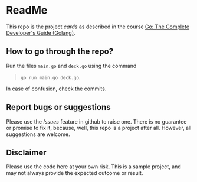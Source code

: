 # ReadMe
This repo is the project *cards* as described in the course  [Go: The Complete Developer's Guide (Golang)](https://udemy.com/course/go-the-complete-developers-guide/). 


## How to go through the repo?
Run the files `main.go` and `deck.go` using the command 
> `go run main.go deck.go`.   

In case of confusion, check the commits. 

## Report bugs or suggestions
Please use the *Issues* feature in github to raise one. There is no guarantee or promise to fix it, because, well, this repo is a project after all. However, all suggestions are welcome. 

## Disclaimer
Please use the code here at your own risk. This is a sample project, and may not always provide the expected outcome or result. 
